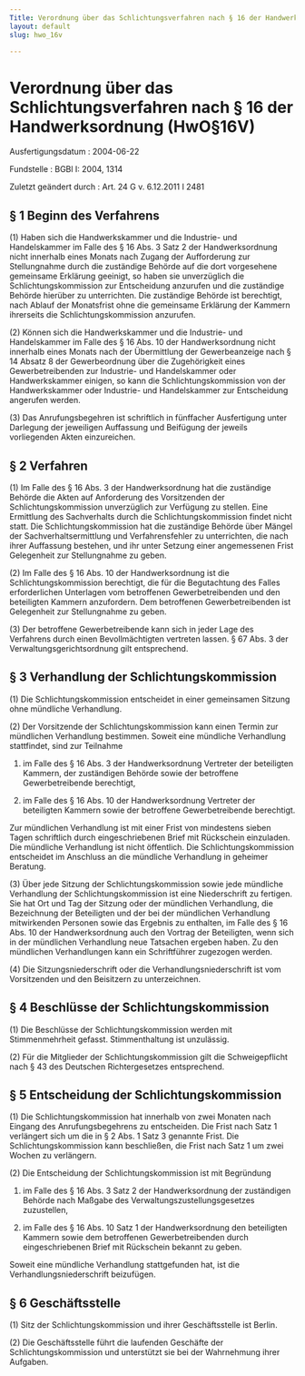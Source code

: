 ```yaml
---
Title: Verordnung über das Schlichtungsverfahren nach § 16 der Handwerksordnung
layout: default
slug: hwo_16v

---
```


# Verordnung über das Schlichtungsverfahren nach § 16 der Handwerksordnung (HwO§16V)

Ausfertigungsdatum
:   2004-06-22

Fundstelle
:   BGBl I: 2004, 1314

Zuletzt geändert durch
:   Art. 24 G v. 6.12.2011 I 2481


## § 1 Beginn des Verfahrens

(1) Haben sich die Handwerkskammer und die Industrie- und
Handelskammer im Falle des § 16 Abs. 3 Satz 2 der Handwerksordnung
nicht innerhalb eines Monats nach Zugang der Aufforderung zur
Stellungnahme durch die zuständige Behörde auf die dort vorgesehene
gemeinsame Erklärung geeinigt, so haben sie unverzüglich die
Schlichtungskommission zur Entscheidung anzurufen und die zuständige
Behörde hierüber zu unterrichten. Die zuständige Behörde ist
berechtigt, nach Ablauf der Monatsfrist ohne die gemeinsame Erklärung
der Kammern ihrerseits die Schlichtungskommission anzurufen.

(2) Können sich die Handwerkskammer und die Industrie- und
Handelskammer im Falle des § 16 Abs. 10 der Handwerksordnung nicht
innerhalb eines Monats nach der Übermittlung der Gewerbeanzeige nach §
14 Absatz 8 der Gewerbeordnung über die Zugehörigkeit eines
Gewerbetreibenden zur Industrie- und Handelskammer oder
Handwerkskammer einigen, so kann die Schlichtungskommission von der
Handwerkskammer oder Industrie- und Handelskammer zur Entscheidung
angerufen werden.

(3) Das Anrufungsbegehren ist schriftlich in fünffacher Ausfertigung
unter Darlegung der jeweiligen Auffassung und Beifügung der jeweils
vorliegenden Akten einzureichen.


## § 2 Verfahren

(1) Im Falle des § 16 Abs. 3 der Handwerksordnung hat die zuständige
Behörde die Akten auf Anforderung des Vorsitzenden der
Schlichtungskommission unverzüglich zur Verfügung zu stellen. Eine
Ermittlung des Sachverhalts durch die Schlichtungskommission findet
nicht statt. Die Schlichtungskommission hat die zuständige Behörde
über Mängel der Sachverhaltsermittlung und Verfahrensfehler zu
unterrichten, die nach ihrer Auffassung bestehen, und ihr unter
Setzung einer angemessenen Frist Gelegenheit zur Stellungnahme zu
geben.

(2) Im Falle des § 16 Abs. 10 der Handwerksordnung ist die
Schlichtungskommission berechtigt, die für die Begutachtung des Falles
erforderlichen Unterlagen vom betroffenen Gewerbetreibenden und den
beteiligten Kammern anzufordern. Dem betroffenen Gewerbetreibenden ist
Gelegenheit zur Stellungnahme zu geben.

(3) Der betroffene Gewerbetreibende kann sich in jeder Lage des
Verfahrens durch einen Bevollmächtigten vertreten lassen. § 67 Abs. 3
der Verwaltungsgerichtsordnung gilt entsprechend.


## § 3 Verhandlung der Schlichtungskommission

(1) Die Schlichtungskommission entscheidet in einer gemeinsamen
Sitzung ohne mündliche Verhandlung.

(2) Der Vorsitzende der Schlichtungskommission kann einen Termin zur
mündlichen Verhandlung bestimmen. Soweit eine mündliche Verhandlung
stattfindet, sind zur Teilnahme

1.  im Falle des § 16 Abs. 3 der Handwerksordnung Vertreter der
    beteiligten Kammern, der zuständigen Behörde sowie der betroffene
    Gewerbetreibende berechtigt,


2.  im Falle des § 16 Abs. 10 der Handwerksordnung Vertreter der
    beteiligten Kammern sowie der betroffene Gewerbetreibende berechtigt.



Zur mündlichen Verhandlung ist mit einer Frist von mindestens sieben
Tagen schriftlich durch eingeschriebenen Brief mit Rückschein
einzuladen. Die mündliche Verhandlung ist nicht öffentlich. Die
Schlichtungskommission entscheidet im Anschluss an die mündliche
Verhandlung in geheimer Beratung.

(3) Über jede Sitzung der Schlichtungskommission sowie jede mündliche
Verhandlung der Schlichtungskommission ist eine Niederschrift zu
fertigen. Sie hat Ort und Tag der Sitzung oder der mündlichen
Verhandlung, die Bezeichnung der Beteiligten und der bei der
mündlichen Verhandlung mitwirkenden Personen sowie das Ergebnis zu
enthalten, im Falle des  § 16 Abs. 10 der Handwerksordnung auch den
Vortrag der Beteiligten, wenn sich in der mündlichen Verhandlung neue
Tatsachen ergeben haben. Zu den mündlichen Verhandlungen kann ein
Schriftführer zugezogen werden.

(4) Die Sitzungsniederschrift oder die Verhandlungsniederschrift ist
vom Vorsitzenden und den Beisitzern zu unterzeichnen.


## § 4 Beschlüsse der Schlichtungskommission

(1) Die Beschlüsse der Schlichtungskommission werden mit
Stimmenmehrheit gefasst. Stimmenthaltung ist unzulässig.

(2) Für die Mitglieder der Schlichtungskommission gilt die
Schweigepflicht nach § 43 des Deutschen Richtergesetzes entsprechend.


## § 5 Entscheidung der Schlichtungskommission

(1) Die Schlichtungskommission hat innerhalb von zwei Monaten nach
Eingang des Anrufungsbegehrens zu entscheiden. Die Frist nach Satz 1
verlängert sich um die in § 2 Abs. 1 Satz 3 genannte Frist. Die
Schlichtungskommission kann beschließen, die Frist nach Satz 1 um zwei
Wochen zu verlängern.

(2) Die Entscheidung der Schlichtungskommission ist mit Begründung

1.  im Falle des § 16 Abs. 3 Satz 2 der Handwerksordnung der zuständigen
    Behörde nach Maßgabe des Verwaltungszustellungsgesetzes zuzustellen,


2.  im Falle des § 16 Abs. 10 Satz 1 der Handwerksordnung den beteiligten
    Kammern sowie dem betroffenen Gewerbetreibenden durch eingeschriebenen
    Brief mit Rückschein bekannt zu geben.



Soweit eine mündliche Verhandlung stattgefunden hat, ist die
Verhandlungsniederschrift beizufügen.


## § 6 Geschäftsstelle

(1) Sitz der Schlichtungskommission und ihrer Geschäftsstelle ist
Berlin.

(2) Die Geschäftsstelle führt die laufenden Geschäfte der
Schlichtungskommission und unterstützt sie bei der Wahrnehmung ihrer
Aufgaben.


